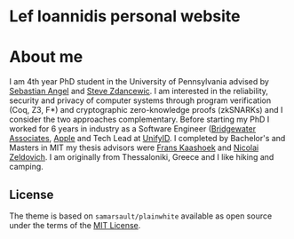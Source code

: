 # Lef Ioannidis personal website

About me
==========

I am 4th year PhD student in the University of Pennsylvania advised by [Sebastian Angel](https://www.cis.upenn.edu/~sga001/)
and [Steve Zdancewic](https://www.cis.upenn.edu/~stevez/). I am interested in the reliability, security and privacy of computer systems through
program verification (Coq, Z3, F\*) and cryptographic zero-knowledge proofs (zkSNARKs) and I consider the two approaches complementary.
Before starting my PhD I worked for 6 years in industry as a Software Engineer ([Bridgewater Associates](https://www.bridgewater.com/), [Apple](https://www.apple.com/) and Tech Lead at [UnifyID](https://www.rsaconference.com/library/press-release/unifyid-unanimously-named-rsa-conference-2017s-most). I completed by Bachelor's and Masters in MIT my thesis advisors were [Frans Kaashoek](http://people.csail.mit.edu/kaashoek/) and [Nicolai Zeldovich](http://people.csail.mit.edu/nickolai/).
I am originally from Thessaloniki, Greece and I like hiking and camping.

## License

The theme is based on `samarsault/plainwhite` available as open source under the terms of the [MIT License](https://opensource.org/licenses/MIT).
